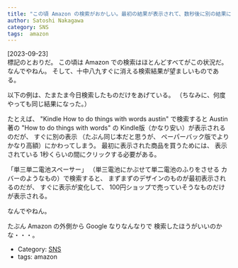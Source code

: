 ```yaml
---
title: "この頃 Amazon の検索がおかしい。最初の結果が表示されて、数秒後に別の結果にすりかわる。たいていは最初の結果が望ましい情報なので、クリック早打ちを練習しなければならない。なぜだ？ ---わけわからん"
author: Satoshi Nakagawa
category: SNS
tags:  amazon
---
```


[2023-09-23]  
 標記のとおりだ。
この頃は Amazon での検索はほとんどすべてがこの状況だ。
なんでやねん。
そして、十中八九すぐに消える検索結果が望ましいものである。

 以下の例は、たまたま今日検索したものだけをあげている。
（ちなみに、何度やっても同じ結果になった。）

 たとえば、
"Kindle How to do things with words austin"
で検索すると Austin 著の
"How to do things with words" の
Kindle版（かなり安い）が表示されるのだが、
すぐに別の表示
（たぶん同じ本だと思うが、
ペーパーバック版でよりかなり高額）にかわってしまう。
最初に表示された商品を買うためには、
表示されている 1秒くらいの間にクリックする必要がある。

 「単三単二電池スペーサー」
（単三電池にかぶせて単二電池のふりをさせる
カバーのようなもの）で検索すると、
まずまずのデザインのものが最初表示されるのだが、
すぐに表示が変化して、
100円ショップで売っていそうなものだけが表示される。

 なんでやねん。

 たぶん Amazon の外側から Google なりなんなりで
検索したほうがいいのかな・・・。

- Category: [SNS](/categories.html#SNS)
- tags:  amazon
